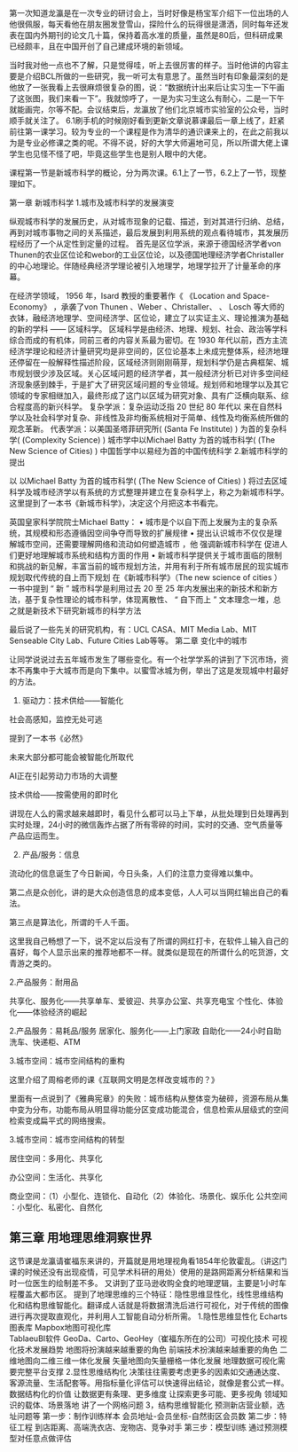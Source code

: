 第一次知道龙瀛是在一次专业的研讨会上，当时好像是杨宝军介绍下一位出场的人他很佩服，每天看他在朋友圈发登雪山，探险什么的玩得很是潇洒，同时每年还发表在国内外期刊的论文几十篇，保持着高水准的质量，虽然是80后，但科研成果已经颇丰，且在中国开创了自己建成环境的新领域。

当时我对他一点也不了解，只是觉得哇，听上去很厉害的样子。当时他讲的内容主要是介绍BCL所做的一些研究，我一听可太有意思了。虽然当时有印象最深刻的是他放了一张我看上去很麻烦很复杂的图，说：“数据统计出来后让实习生一下午画了这张图，我们来看一下”。我就惊呼了，一是为实习生这么有耐心，二是一下午就能画完，尔等不配。会议结束后，龙瀛放了他们北京城市实验室的公众号，当时顺手就关注了。
6.1刷手机的时候刚好看到更新文章说慕课最后一章上线了，赶紧前往第一课学习。较为专业的一个课程是作为清华的通识课来上的，在此之前我以为是专业必修课之类的呢。不得不说，好的大学大师遍地可见，所以所谓大佬上课学生也见怪不怪了吧，毕竟这些学生也是别人眼中的大佬。






课程第一节是新城市科学的概论，分为两次课。6.1上了一节，6.2上了一节，现整理如下。

第一章 新城市科学
1.城市及城市科学的发展演变

纵观城市科学的发展历史，从对城市现象的记载、描述，到对其进行归纳、总结，再到对城市事物之间的关系描述，最后发展到利用系统的观点看待城市，其发展历程经历了一个从定性到定量的过程。
首先是区位学派，来源于德国经济学者von Thunen的农业区位论和webor的工业区位论，以及德国地理经济学者Christaller的中心地理论。伴随经典经济学理论被引入地理学，地理学拉开了计量革命的序幕。

在经济学领域， 1956 年，Isard 教授的重要著作《 《Location and Space-Economy》 ，承袭了von Thunen  、Weber 、Christaller、 、 Losch 等大师的衣钵，融经济地理学、空间经济学、区位论，建立了以实证主义、理论推演为基础的新的学科 —— 区域科学。
区域科学是由经济、地理、规划、社会、政治等学科综合而成的有机体，同前三者的内容关系最为密切。在 1930 年代以前，西方主流经济学理论和经济计量研究均是非空间的，区位论基本上未成完整体系，经济地理还停留在一般解释性描述阶段，区域经济则刚刚萌芽，规划科学仍是古典框架、城市规划很少涉及区域。关心区域问题的经济学者，其一般经济分析已对许多空间经济现象感到棘手，于是扩大了研究区域问题的专业领域。规划师和地理学以及其它领域的专家相继加入，最终形成了这门以区域为研究对象、具有广泛横向联系、综合程度高的新兴科学。
复杂学派：复杂运动泛指 20 世纪 80 年代以 来在自然科学以及社会科学对复杂、非线性及非均衡系统相对于简单、线性及均衡系统所做的观念革新。
代表学派：以美国圣塔菲研究所( (Santa Fe Institute) ) 为首的复杂科学( (Complexity Science) )
城市学中以Michael Batty 为首的城市科学( (The New Science of Cities) )
中国哲学中以易经为首的中国传统科学
2.新城市科学的提出

以 以Michael Batty 为首的城市科学( (The New Science of Cities) ) 将过去区域科学及城市经济学以有系统的方式整理并建立在复杂科学上，称之为新城市科学。
这里提到了一本书《新城市科学》，决定这个月把这本书看完。

英国皇家科学院院士Michael Batty：
• 城市是个以自下而上发展为主的复杂系统，其规模和形态遵循因空间争夺而导致的扩展规律
• 提出认识城市不仅仅是理解城市空间，还需要理解网络和流动如何塑造城市 ，他 强调新城市科学在
促进人们更好地理解城市系统和结构方面的作用
• 新城市科学提供关于城市面临的限制和挑战的新见解，丰富当前的城市规划方法，并用有利于所有城市居民的现实城市规划取代传统的自上而下规划
 在《新城市科学》（The new science of cities ）一书中提到 “ 新 ” 城市科学是利用过去 20 至 25 年内发展出来的新技术和新方法，基于复杂性理论的城市科学，体现离散性、 “ 自下而上 ”
文本理念一堆，总之就是新技术下研究新城市的科学方法

最后说了一些先关的研究机构，有：UCL CASA、MIT Media Lab、MIT Senseable City Lab、Future Cities Lab等等。
第二章 变化中的城市

让同学说说过去五年城市发生了哪些变化。有一个社学学系的讲到了下沉市场，资本不再集中于大城市而是向下集中。以蜜雪冰城为例，举出了这是发现城中村最好的方法。

1. 驱动力：技术供给——智能化

社会高感知，监控无处可逃  

提到了一本书《必然》

未来大部分都可能会被智能化所取代  

AI正在引起劳动力市场的大调整  

技术供给——按需使用的即时化  

讲现在人么的需求越来越即时，看见什么都可以马上下单，从批处理到日处理再到实时处理，24小时的微信轰炸占据了所有零碎的时间​，实时的交通、空气质量等产品应运而生​。


2. 产品/服务​：信息

流动化的信息诞生了今日新闻，今日头条，人们的注意力变得难以集中​。


第二点是众创化，讲的是大众创造信息的成本变低，人人可以当网红输出自己的看法。

第三点是算法化，所谓的千人千​面。

这里我自己畅想了一下，说不定以后没有了所谓的网红打卡，在软件丄输入自己的喜好，每个人显示出来的推荐地都不一样。就类似是现在的所谓什么的吃货游，文青游之类的。

2.产品服务​：耐用品

共享化、服务化——共享单车、爱彼迎、共享办公室、共享充电宝
个性化、体验化——体验经济的崛起

2.产品服务：易耗品/服务
居家化、服务化——上门家政
自助化——24小时自助洗车、快递柜、ATM


3.城市空间​：城市空间结构的重构

这里介绍了周榕老师的课​《互联网文明是怎样改变城市的？》

里面有一点说到了《雅典宪章》的失败​：城市结构从整体变为破碎，资源布局从集中变为分布，功能布局从明显得功能分区变成功能混合，信息检索从层级式的空间检索变成扁平式的网络搜索​。


3.城市空间​：城市空间结构的转型

居住空间​：多用化、共享化

办公空间​：生活化、共享化

商业空间​：（1）小型化、连锁化、自动化（2）体验化、场景化、娱乐化
公共空间​：小型化、私密化、自然化
​
## 第三章 用地理思维洞察世界
这节课是龙瀛请崔福东来讲的，开篇就是用地理视角看1854年伦敦霍乱。（讲这门课的时候还没有出现疫情，可见学术科研的用处）使用的是路网距离分析结果和当时一位医生的绘制差不多。
又讲到了亚马逊收购全食的地理逻辑，主要是1小时车程覆盖大都市区。
提到了地理思维的三个特征：隐性思维显性化，线性思维结构化和结构思维智能化。翻译成人话就是将数据清洗后进行可视化，对于传统的图像进行再次提取直观化，并利用人工智能自动分析所需。
1.隐性思维显性化
Echarts图表库
Mapbox地图可视化库   
TablaeuBI软件
GeoDa、Carto、GeoHey（崔福东所在的公司）可视化技术
可视化技术发展趋势
地图将扮演越来越重要的角色
前端技术扮演越来越重要的角色
二维地图向二维三维一体化发展
矢量地图向矢量栅格一体化发展
地理数据可视化需要完整平台支撑
2.显性思维结构化
决策往往需要考虑更多的因素如交通通达度、客源流量、生活配套等。用指标量化评估可以快速得出结论，就像是套公式一样。
数据结构化的价值
让数据更有条理、更多维度
让探索更多可能、更多视角
领域知识的载体、场景落地
讲了一个网格问题
3，结构思维智能化
预测新店营业额，选址问题等
第一步：制作训练样本
会员地址-会员坐标-自然街区会员数
第二步：特征工程
到店距离、高端洗衣店、宠物店、竞争对手
第三步：模型训练
通过预测模型对任意点做评估
